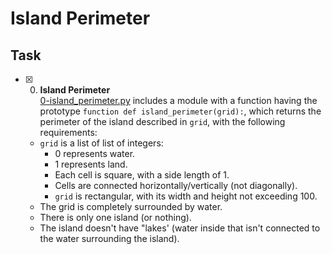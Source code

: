 # Island Perimeter
## Task

* [x] 0. **Island Perimeter**<br/>[0-island_perimeter.py](0-island_perimeter.py) includes a module with a function having the prototype `function def island_perimeter(grid):`, which returns the perimeter of the island described in `grid`, with the following requirements:
  * `grid` is a list of list of integers:
    * 0 represents water.
    * 1 represents land.
    * Each cell is square, with a side length of 1.
    * Cells are connected horizontally/vertically (not diagonally).
    * `grid` is rectangular, with its width and height not exceeding 100.
  * The grid is completely surrounded by water.
  * There is only one island (or nothing).
  * The island doesn't have "lakes' (water inside that isn't connected to the water surrounding the island).

